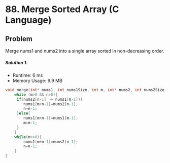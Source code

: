 # 88. Merge Sorted Array (C Language)

## Problem

Merge nums1 and nums2 into a single array sorted in non-decreasing order.

##### Solution 1.


- Runtime: 6 ms  
- Memory Usage: 9.9 MB

```c
void merge(int* nums1, int nums1Size, int m, int* nums2, int nums2Size, int n) {
    while (m>0 && n>0){
     if(nums2[n-1] >= nums1[m-1]){
        nums1[m+n-1]=nums2[n-1];
        n=n-1;
     }else{
        nums1[m+n-1]=nums1[m-1];
        m=m-1;
     }
    }
    while(n>>0){
        nums1[m+n-1]=nums2[n-1];
        n=n-1;
    }
}
```
